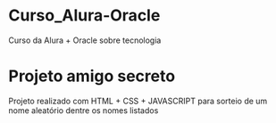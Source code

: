 # Curso_Alura-Oracle
Curso da Alura + Oracle sobre tecnologia

# Projeto amigo secreto
Projeto realizado com HTML + CSS + JAVASCRIPT para sorteio de um nome aleatório dentre os nomes listados